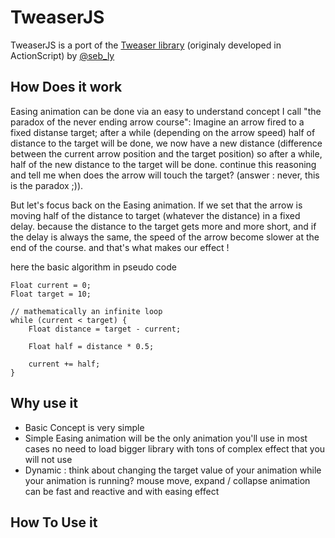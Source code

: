 [orig_lib]: http://www.tweaser.org/
[@seb_ly]: http://twitter.com/seb_ly

TweaserJS
=========

TweaserJS is a port of the [Tweaser library][orig_lib] (originaly developed in ActionScript) by [@seb_ly][]


How Does it work
----------------

Easing animation can be done via an easy to understand concept I call "the paradox of the never ending arrow course": 
Imagine an arrow fired to a fixed distanse target; after a while (depending on the arrow speed) half of distance 
to the target will be done, we now have a new distance (difference between the current arrow position and the target position)
so after a while, half of the new distance to the target will be done. continue this reasoning and tell me when does the arrow 
will touch the target? (answer : never, this is the paradox ;)).

But let's focus back on the Easing animation. If we set that the arrow is moving half of the distance to target (whatever the 
distance) in a fixed delay. because the distance to the target gets more and more short, and if the delay is always the same, 
the speed of the arrow become slower at the end of the course. and that's what makes our effect !

here the basic algorithm in pseudo code

    Float current = 0;
    Float target = 10;
    
    // mathematically an infinite loop
    while (current < target) {
        Float distance = target - current;
        
        Float half = distance * 0.5;
        
        current += half;
    }
    
    
Why use it
----------

- Basic Concept is very simple
- Simple Easing animation will be the only animation you'll use in most cases
  no need to load bigger library with tons of complex effect that you will not use
- Dynamic : think about changing the target value of your animation while your animation is running?
  mouse move, expand / collapse animation can be fast and reactive and with easing effect


How To Use it
-------------

